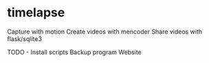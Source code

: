 timelapse
=========

Capture with motion
Create videos with mencoder
Share videos with flask/sqlite3

TODO -
Install scripts
Backup program
Website
